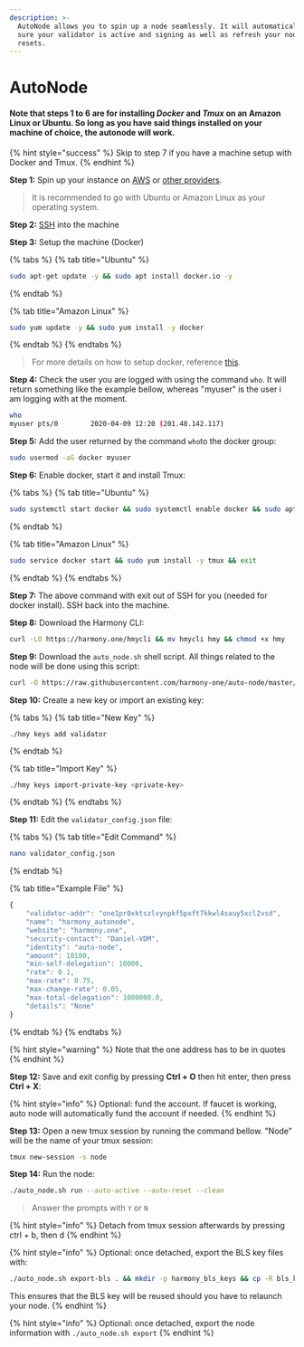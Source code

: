 ```yaml
---
description: >-
  AutoNode allows you to spin up a node seamlessly. It will automatically make
  sure your validator is active and signing as well as refresh your node on hard
  resets.
---
```


# AutoNode

#### Note that steps 1 to 6 are for installing _Docker_ and _Tmux_ on an Amazon Linux or Ubuntu. So long as you have said things installed on your machine of choice, the autonode will work.

{% hint style="success" %}
Skip to step 7 if you have a machine setup with Docker and Tmux. 
{% endhint %}

**Step 1:** Spin up your instance on [AWS](first-time-setup/cloud-guides/aws.md) or [other providers](https://docs.harmony.one/home/validators/first-time-setup/cloud-guides).

> It is recommended to go with Ubuntu or Amazon Linux as your operating system.

**Step 2:** [SSH](https://docs.harmony.one/home/validators/first-time-setup/cloud-guides/aws#step-2-connecting-to-your-aws-instance) into the machine

**Step 3:** Setup the machine \(Docker\) 

{% tabs %}
{% tab title="Ubuntu" %}
```bash
sudo apt-get update -y && sudo apt install docker.io -y
```
{% endtab %}

{% tab title="Amazon Linux" %}
```bash
sudo yum update -y && sudo yum install -y docker
```
{% endtab %}
{% endtabs %}

> For more details on how to setup docker, reference [this](https://docs.docker.com/engine/install/).

**Step 4:** Check the user you are logged with using the command `who`. It will return something like the example bellow, whereas "myuser" is the user i am logging with at the moment.

```bash
who
myuser pts/0        2020-04-09 12:20 (201.48.142.117)
```

**Step 5:** Add the user returned by the command `who`to the docker group:

```bash
sudo usermod -aG docker myuser
```

**Step 6:** Enable docker, start it and install Tmux:

{% tabs %}
{% tab title="Ubuntu" %}
```bash
sudo systemctl start docker && sudo systemctl enable docker && sudo apt install tmux -y && exit
```
{% endtab %}

{% tab title="Amazon Linux" %}
```bash
sudo service docker start && sudo yum install -y tmux && exit
```
{% endtab %}
{% endtabs %}

**Step 7:** The above command with exit out of SSH for you \(needed for docker install\). SSH back into the machine.

**Step 8:** Download the Harmony CLI:

```bash
curl -LO https://harmony.one/hmycli && mv hmycli hmy && chmod +x hmy
```

**Step 9:** Download the `auto_node.sh` shell script. All things related to the node will be done using this script:

```bash
curl -O https://raw.githubusercontent.com/harmony-one/auto-node/master/scripts/auto_node.sh && chmod +x ./auto_node.sh && ./auto_node.sh setup
```

**Step 10:** Create a new key or import an existing key:

{% tabs %}
{% tab title="New Key" %}
```text
./hmy keys add validator
```
{% endtab %}

{% tab title="Import Key" %}
```bash
./hmy keys import-private-key <private-key>
```
{% endtab %}
{% endtabs %}

**Step 11:** Edit the `validator_config.json` file:

{% tabs %}
{% tab title="Edit Command" %}
```bash
nano validator_config.json
```
{% endtab %}

{% tab title="Example File" %}
```javascript
{
    "validator-addr": "one1pr0xktszlvynpkf5pxft7kkwl4sauy5xcl2vsd",
    "name": "harmony_autonode",
    "website": "harmony.one",
    "security-contact": "Daniel-VDM",
    "identity": "auto-node",
    "amount": 10100,
    "min-self-delegation": 10000,
    "rate": 0.1,
    "max-rate": 0.75,
    "max-change-rate": 0.05,
    "max-total-delegation": 1000000.0,
    "details": "None"
}
```
{% endtab %}
{% endtabs %}

{% hint style="warning" %}
Note that the one address has to be in quotes
{% endhint %}

**Step 12:** Save and exit config by pressing **Ctrl + O** then hit enter, then press **Ctrl + X**:

{% hint style="info" %}
Optional: fund the account. If faucet is working, auto node will automatically fund the account if needed.
{% endhint %}

**Step 13:** Open a new tmux session by running the command bellow. "Node" will be the name of your tmux session:

```bash
tmux new-session -s node 
```

**Step 14:** Run the node:

```bash
./auto_node.sh run --auto-active --auto-reset --clean
```

> Answer the prompts with `Y` or `N`

{% hint style="info" %}
Detach from tmux session afterwards by pressing ctrl + b, then d 
{% endhint %}

{% hint style="info" %}
Optional: once detached, export the BLS key files with: 

```bash
./auto_node.sh export-bls . && mkdir -p harmony_bls_keys && cp -R bls_keys/. harmony_bls_keys/
```

This ensures that the BLS key will be reused should you have to relaunch your node.
{% endhint %}

{% hint style="info" %}
Optional: once detached, export the node information with `./auto_node.sh export`
{% endhint %}

